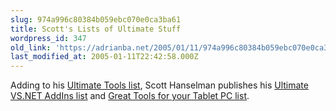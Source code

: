```yaml
---
slug: 974a996c80384b059ebc070e0ca3ba61
title: Scott's Lists of Ultimate Stuff
wordpress_id: 347
old_link: 'https://adrianba.net/2005/01/11/974a996c80384b059ebc070e0ca3ba61/'
last_modified_at: 2005-01-11T22:42:58.000Z
---
```


Adding to his
[
Ultimate Tools list](http://www.hanselman.com/blog/content/radiostories/2003/09/09/scottHanselmansUltimateDeveloperAndPowerUsersToolsList.html), Scott Hanselman publishes his
[
Ultimate VS.NET AddIns list](http://www.hanselman.com/blog/PermaLink.aspx?guid=0f086d87-de5f-4ac0-9f20-f044c0826d0a) and
[
Great Tools for your Tablet PC list](http://www.hanselman.com/blog/Scott'sListofGreatToolsforyourTabletPC.aspx).
